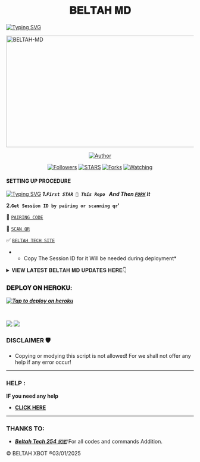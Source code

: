 <h1 align="center">𝐁𝐄𝐋𝐓𝐀𝐇 𝐌𝐃</h1>
<p align="center">  

<a href="https://git.io/typing-svg"><img src="https://readme-typing-svg.demolab.com?font=Black+Ops+One&size=50&pause=1000&color=1BAFBAFF&center=true&width=910&height=100&lines=THIS IS +BELTAH-XBOT;MULTI+DEVICE+WHATSAPP+BOT;CREATED+BY+BELTAH+TECH;RELEASED+03.01.2025" alt="Typing SVG" /></a>
  
  </p>
    <img alt="BELTAH-MD" width="700" height="300" src="https://telegra.ph/file/dcce2ddee6cc7597c859a.jpg">
<p align="center">
<p align="center">
<a href="https://github.com/Beltah254/X-BOT "><img title="Author" src="https://img.shields.io/badge/SCENE-MRM-black?style=for-the-badge&logo=github"></a>
<p/>
<p align="center">
<a href="https://github.com/Beltahtech?tab=followers"><img title="Followers" src="https://img.shields.io/github/followers/Beltahtech?label=Followers&style=social"></a>
<a href="https://github.com/Beltah254/X-BOT/stargazers/"><img title="STARS" src="https://img.shields.io/github/stars/Beltah254/x-BOT?&style=social"></a>
<a href="https://github.com/Beltah254/X-BOT 
  /network/members"><img title="Forks" src="https://img.shields.io/github/forks/Beltah254/X-BOT?style=social"></a>
<a href="https://github.com/Huaweike/AUTOMATIC-BOT/watchers"><img title="Watching" src="https://img.shields.io/github/watchers/Huaweike/AUTOMATIC-BOT?label=Watching&style=social"></a>
  

#### SETTING UP PROCEDURE
<a href="https://git.io/typing-svg"><img src="https://readme-typing-svg.demolab.com?font=Black+Ops+One&size=50&pause=1000&color=1BAFBAFF&center=true&width=890&height=80&lines=FORKING+THIS+REPO+IS+A+MUST" alt="Typing SVG" /></a>
***1.`First STAR 🌟 This Repo ` And Then [`FORK`](https://github.com/BELTAH254/X-BOT/fork) It***

**2.`Get Session ID by pairing or scanning qr`'**

🗿 [`PAIRING CODE`](https://bel-tah-codes-7huy.onrender.com/pair) 

👻 [`SCAN QR`](https://bel-tah-codes-7huy.onrender.com/wasiqr)

✅ [`BELTAH TECH SITE`](https://bel-tah-codes-7huy.onrender.com/)

* - Copy The Session ID for it Will be needed during deployment*

<details>
<summary>𝐕𝐈𝐄𝐖 𝐋𝐀𝐓𝐄𝐒𝐓 𝐁𝐄𝐋𝐓𝐀𝐇 𝐌𝐃 𝐔𝐏𝐃𝐀𝐓𝐄𝐒 𝐇𝐄𝐑𝐄👇</summary>
  

| Commands Name               |Yes  |
-| ----------------------------| ----|
-| •AUTO REACT MESSAGE ADDED   | ✅  |
-| •AUTO REPLY MESSAGE ADDED   | ✅  |
-| •AUTO REACT STATUS ADDED    | ✅  |
-| •AUTO READ MESSAGE ADDED    | ✅  |
-| •AUTO REJECT CALL ADDED     | ✅  |
-| •AUDIO REPLY ADDED          | ✅  |
-| •AUTO SAVE CONTACTS ADDED   | ✅  |
-| •FUN CMD HACK ADDED         | ✅  |
-| •GPT ADDED                  | ✅  |

</details>

###  𝐃𝐄𝐏𝐋𝐎𝐘 𝐎𝐍 𝐇𝐄𝐑𝐎𝐊𝐔:


 ***[![Tap to deploy on heroku](https://www.herokucdn.com/deploy/button.svg)](https://x-bot-fork-cheacker.vercel.app/)***

<br>

<a><img src='https://i.imgur.com/LyHic3i.gif'/></a>
<a><img src='https://i.imgur.com/LyHic3i.gif'/></a>
 


### DISCLAIMER 🛡 
- Copying or modying this script is not
allowed! For we shall not offer any help if any error occur!

***
### HELP :
**IF you need any help**
- [**CLICK HERE**](https:wa.me/254114141192)


***
### THANKS TO:
- [***Beltah Tech 254 🇰🇪***](https://github.com/Beltahtech) For all codes and commands Addition.


© BELTAH XBOT ®03/01/2025
